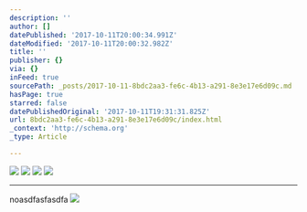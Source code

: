 ```yaml
---
description: ''
author: []
datePublished: '2017-10-11T20:00:34.991Z'
dateModified: '2017-10-11T20:00:32.982Z'
title: ''
publisher: {}
via: {}
inFeed: true
sourcePath: _posts/2017-10-11-8bdc2aa3-fe6c-4b13-a291-8e3e17e6d09c.md
hasPage: true
starred: false
datePublishedOriginal: '2017-10-11T19:31:31.825Z'
url: 8bdc2aa3-fe6c-4b13-a291-8e3e17e6d09c/index.html
_context: 'http://schema.org'
_type: Article

---
```

![](https://the-grid-user-content.s3-us-west-2.amazonaws.com/a2b7d4cf-ed4e-47a1-84e0-5ff3007385bc.jpg)
![](https://the-grid-user-content.s3-us-west-2.amazonaws.com/428fdc20-e16d-46e4-8704-1feba4aaf027.jpg)
![](https://the-grid-user-content.s3-us-west-2.amazonaws.com/f86377b2-5b1a-420b-92f2-2b3ac78055a3.jpg)
![](https://the-grid-user-content.s3-us-west-2.amazonaws.com/40326a78-a155-49d4-826f-be48afa2ff15.jpg)

---

noasdfasfasdfa
![](https://the-grid-user-content.s3-us-west-2.amazonaws.com/f5938461-979f-4218-8166-c8d180eb8254.jpg)
